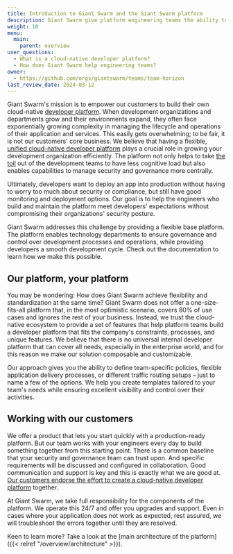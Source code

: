 ```yaml
---
title: Introduction to Giant Swarm and the Giant Swarm platform
description: Giant Swarm give platform engineering teams the ability to build cloud-native developer platforms and operate them without much hassle.
weight: 10
menu:
  main:
    parent: overview
user_questions:
  - What is a cloud-native developer platform?
  - How does Giant Swarm help engineering teams?
owner:
  - https://github.com/orgs/giantswarm/teams/team-horizon
last_review_date: 2024-03-12
---
```


Giant Swarm's mission is to empower our customers to build their own cloud-native [developer platform](https://tag-app-delivery.cncf.io/whitepapers/platforms/#what-is-a-platform). When development organizations and departments grow and their environments expand, they often face exponentially growing complexity in managing the lifecycle and operations of their application and services. This easily gets overwhelming; to be fair, it is not our customers' core business. We believe that having a flexible, [unified cloud-native developer platform](https://tag-app-delivery.cncf.io/whitepapers/platforms/#why-platforms) plays a crucial role in growing your development organization efficiently. The platform not only helps to take [the toil](https://sre.google/sre-book/eliminating-toil/) out of the development teams to have less cognitive load but also enables capabilities to manage security and governance more centrally.

Ultimately, developers want to deploy an app into production without having to worry too much about security or compliance, but still have good monitoring and deployment options. Our goal is to help the engineers who build and maintain the platform meet developers' expectations without compromising their organizations' security posture.

Giant Swarm addresses this challenge by providing a flexible base platform. The platform enables technology departments to ensure governance and control over development processes and operations, while providing developers a smooth development cycle. Check out the documentation to learn how we make this possible.

## Our platform, your platform

You may be wondering: How does Giant Swarm achieve flexibility and standardization at the same time? Giant Swarm does not offer a one-size-fits-all platform that, in the most optimistic scenario, covers 80% of use cases and ignores the rest of your business. Instead, we trust the cloud-native ecosystem to provide a set of features that help platform teams build a developer platform that fits the company's constraints, processes, and unique features. We believe that there is no universal internal developer platform that can cover all needs, especially in the enterprise world, and for this reason we make our solution composable and customizable.

Our approach gives you the ability to define team-specific policies, flexible application delivery processes, or different traffic routing setups – just to name a few of the options. We help you create templates tailored to your team's needs while ensuring excellent visibility and control over their activities.

## Working with our customers

We offer a product that lets you start quickly with a production-ready platform. But our team works with your engineers every day to build something together from this starting point. There is a common baseline that your security and governance team can trust upon. And specific requirements will be discussed and configured in collaboration. Good communication and support is key and this is exactly what we are good at. [Our customers endorse the effort to create a cloud-native developer platform](https://www.giantswarm.io/customers) together.

At Giant Swarm, we take full responsibility for the components of the platform. We operate this 24/7 and offer you upgrades and support. Even in cases where your application does not work as expected, rest assured, we will troubleshoot the errors together until they are resolved.

Keen to learn more? Take a look at the [main architecture of the platform]({{< relref "/overview/architecture" >}}).
